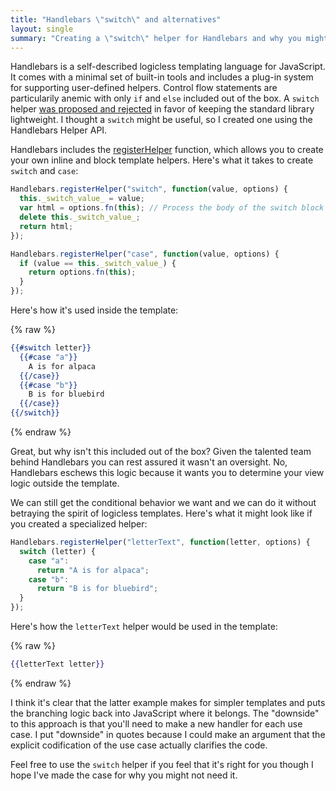 ```yaml
---
title: "Handlebars \"switch\" and alternatives"
layout: single
summary: "Creating a \"switch\" helper for Handlebars and why you might not want to use it."
---
```


Handlebars is a self-described logicless templating language for JavaScript. It comes with a minimal set of built-in tools and includes a plug-in system for supporting user-defined helpers. Control flow statements are particularily anemic with only `if` and `else` included out of the box. A `switch` helper [was proposed and rejected][switch-proposal] in favor of keeping the standard library lightweight. I thought a `switch` might be useful, so I created one using the Handlebars Helper API.

Handlebars includes the [registerHelper][register-helper] function, which allows you to create your own inline and block template helpers. Here's what it takes to create `switch` and `case`:

```javascript
Handlebars.registerHelper("switch", function(value, options) {
  this._switch_value_ = value;
  var html = options.fn(this); // Process the body of the switch block
  delete this._switch_value_;
  return html;
});

Handlebars.registerHelper("case", function(value, options) {
  if (value == this._switch_value_) {
    return options.fn(this);
  }
});
```

Here's how it's used inside the template:

{% raw %}
```handlebars
{{#switch letter}}
  {{#case "a"}}
    A is for alpaca
  {{/case}}
  {{#case "b"}}
    B is for bluebird
  {{/case}}
{{/switch}}
```
{% endraw %}

Great, but why isn't this included out of the box? Given the talented team behind Handlebars you can rest assured it wasn't an oversight. No, Handlebars eschews this logic because it wants you to determine your view logic outside the template.

We can still get the conditional behavior we want and we can do it without betraying the spirit of logicless templates. Here's what it might look like if you created a specialized helper:

```javascript
Handlebars.registerHelper("letterText", function(letter, options) {
  switch (letter) {
    case "a":
      return "A is for alpaca";
    case "b":
      return "B is for bluebird";
  }
});
```

Here's how the `letterText` helper would be used in the template:

{% raw %}
```handlebars
{{letterText letter}}
```
{% endraw %}

I think it's clear that the latter example makes for simpler templates and puts the branching logic back into JavaScript where it belongs. The "downside" to this approach is that you'll need to make a new handler for each use case. I put "downside" in quotes because I could make an argument that the explicit codification of the use case actually clarifies the code.

Feel free to use the `switch` helper if you feel that it's right for you though I hope I've made the case for why you might not need it.


[handlebars-repo]: https://github.com/wycats/handlebars.js	"Handlebars.js on GitHub"
[switch-proposal]: https://github.com/wycats/handlebars.js/issues/927 "Proposed switch helper"
[register-helper]: http://handlebarsjs.com/reference.html#base-registerHelper "Handlebars API: registerHelper"
